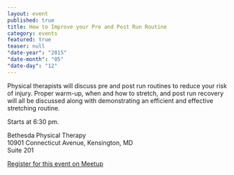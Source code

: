 ```yaml
---
layout: event
published: true
title: How to Improve your Pre and Post Run Routine
category: events
featured: true
teaser: null
"date-year": "2015"
"date-month": "05"
"date-day": "12"
---
```


Physical therapists will discuss pre and post run routines to reduce your risk of injury.  Proper warm-up, when and how to stretch, and post run recovery will all be discussed along with demonstrating an efficient and effective stretching routine.

Starts at 6:30 pm.

Bethesda Physical Therapy  
10901 Connecticut Avenue, Kensington, MD  
Suite 201

[Register for this event on Meetup](http://www.meetup.com/dccapitalstriders/events/222322187/)

